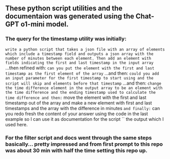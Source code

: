 ## These python script utilities and the documentaion was generated using the Chat-GPT o1-mini model.

### The query for the timestamp utility was initially:
``
write a python script that takes a json file with an array of elements which include a timestamp field and outputs a json array with the number of minutes between each element. Then add an element with fields indicating the first and last timestamp in the input array
``
...then refined with:
``
can you put the element with the first and last timestamp as the first element of the array
``
...and then:
``
could you add an input parameter for the first timestamp to start using and the script will skip and elements before that timestamp
``
...and then:
``
change the time difference element in the output array to be an element with the time difference and the ending timestamp used to calculate the time difference
and then:
``
move the element with the first and last timestamp out of the array and make a new element with first and last timestamps and the array with the difference in minutes
``
and finally:
``
can you redo fresh the content of your answer  using the code in the last example so I can use it as documentation for the script
``
the output which I used here.

### For the filter script and docs went through the same steps basically... pretty impressed and from first prompt to this repo was about 30 min with half the time setting this repo up.
